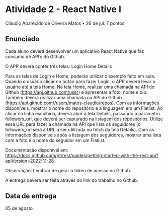 # Atividade 2 - React Native I
Cláudio Aparecido de Oliveira Matos • 26 de jul. 7 pontos

## Enunciado
Cada aluno deverá desenvolver um aplicativo React Native que faz consumo de API’s do Github.

O APP deverá conter três telas:
Login
Home
Details

Para as telas de Login e Home, poderão utilizar o exemplo feito em aula.
Quando o usuário clicar no botão para fazer Login, o APP deverá levar o usuário até a tela Home.
Na tela Home, realizar uma chamada na API do Github (https://api.github.com/user) e apresentar a foto, nome e bio. Também deverá realizar uma chamada na API do Github (https://api.github.com//users/matos-claudio/repos).
Com as informações disponíveis, mostrar  o nome do repositório e a linguagem em um Flatlist.
Ao clicar na linha escolhida, deverá abrir a tela Details, passando o parâmetro followers_url, que deverá ser capturado na listagem dos repositórios. Utilize essa URL para fazer a chamada na API que lista os seguidores (o followers_url será a URL a ser utilizada no fetch da tela Details).
Com as informações disponíveis após a listagem dos seguidores, mostrar uma lista com a foto e o nome do seguidor em um Flatlist.

Documentação disponível em: https://docs.github.com/pt/rest/guides/getting-started-with-the-rest-api?apiVersion=2022-11-28

Observação: Lembrar de gerar o token de acesso no Github.

A entrega deverá ser feita através do link do trabalho no Github.

## Data de entrega
05 de agosto.
